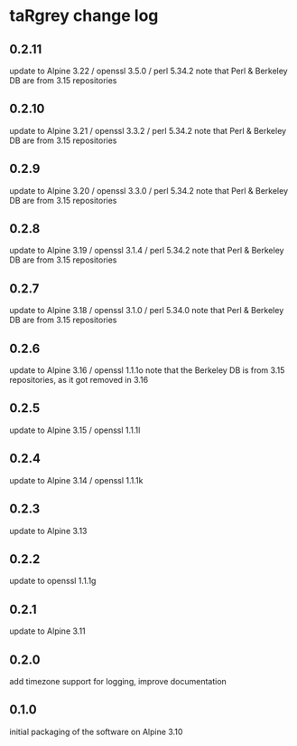 # taRgrey change log

## 0.2.11
update to Alpine 3.22 / openssl 3.5.0 / perl 5.34.2
note that Perl & Berkeley DB are from 3.15 repositories

## 0.2.10
update to Alpine 3.21 / openssl 3.3.2 / perl 5.34.2
note that Perl & Berkeley DB are from 3.15 repositories

## 0.2.9
update to Alpine 3.20 / openssl 3.3.0 / perl 5.34.2
note that Perl & Berkeley DB are from 3.15 repositories

## 0.2.8
update to Alpine 3.19 / openssl 3.1.4 / perl 5.34.2
note that Perl & Berkeley DB are from 3.15 repositories

## 0.2.7
update to Alpine 3.18 / openssl 3.1.0 / perl 5.34.0
note that Perl & Berkeley DB are from 3.15 repositories

## 0.2.6
update to Alpine 3.16 / openssl 1.1.1o
note that the Berkeley DB is from 3.15 repositories, as it got removed in 3.16

## 0.2.5
update to Alpine 3.15 / openssl 1.1.1l

## 0.2.4
update to Alpine 3.14 / openssl 1.1.1k

## 0.2.3
update to Alpine 3.13

## 0.2.2
update to openssl 1.1.1g

## 0.2.1
update to Alpine 3.11

## 0.2.0
add timezone support for logging, improve documentation

## 0.1.0
initial packaging of the software on Alpine 3.10
